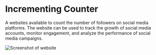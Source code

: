 # Incrementing Counter 

A websites available to count the number of followers on social media platforms. The website can be used to track the growth of social media accounts, monitor engagement, and analyze the performance of social media campaigns.

![Screenshot of website](/assets/Screenshot%202023-09-28%20at%204.45.24 PM.png)